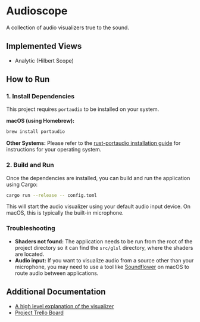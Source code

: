 # Audioscope

A collection of audio visualizers true to the sound.

## Implemented Views

- Analytic (Hilbert Scope)

## How to Run

### 1. Install Dependencies

This project requires `portaudio` to be installed on your system.

**macOS (using Homebrew):**
```bash
brew install portaudio
```

**Other Systems:**
Please refer to the [rust-portaudio installation guide](https://github.com/RustAudio/rust-portaudio#installation) for instructions for your operating system.

### 2. Build and Run

Once the dependencies are installed, you can build and run the application using Cargo:

```bash
cargo run --release -- config.toml
```

This will start the audio visualizer using your default audio input device. On macOS, this is typically the built-in microphone.

### Troubleshooting

- **Shaders not found:** The application needs to be run from the root of the project directory so it can find the `src/glsl` directory, where the shaders are located.
- **Audio input:** If you want to visualize audio from a source other than your microphone, you may need to use a tool like [Soundflower](httpsd://github.com/mattingalls/Soundflower) on macOS to route audio between applications.

## Additional Documentation

- [A high level explanation of the visualizer](https://medium.com/@conundrumer/a-perceptually-meaningful-audio-visualizer-ee72051781bc#.p87d5rrxg)
- [Project Trello Board](https://trello.com/b/je2p03G7/audioscope)
